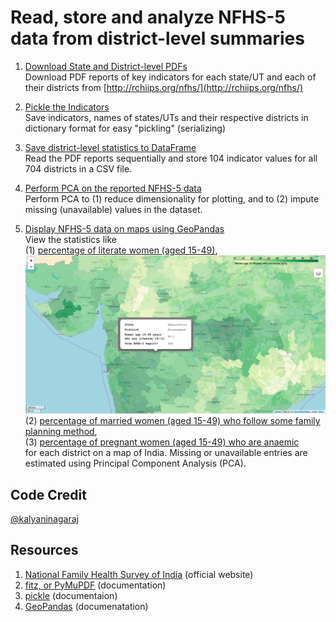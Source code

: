 # Read, store and analyze NFHS-5 data from district-level summaries

1. [Download State and District-level PDFs](https://nbviewer.org/github/kalyaninagaraj/NFHS5/blob/main/DownloadPDFs.ipynb)  
   Download PDF reports of key indicators for each state/UT and each of their districts from [http://rchiips.org/nfhs/](http://rchiips.org/nfhs/)
   
2. [Pickle the Indicators](https://nbviewer.org/github/kalyaninagaraj/NFHS5/blob/main/PickleIndicators.ipynb)  
   Save indicators, names of states/UTs and their respective districts in dictionary format for easy "pickling" (serializing)  
   
3. [Save district-level statistics to DataFrame](https://nbviewer.org/github/kalyaninagaraj/NFHS5/blob/main/WriteToDataFrame.ipynb)  
   Read the PDF reports sequentially and store 104 indicator values for all 704 districts in a CSV file.
   
4. [Perform PCA on the reported NFHS-5 data]()  
   Perform PCA to (1) reduce dimensionality for plotting, and to (2) impute missing (unavailable) values in the dataset. 
   
5. [Display NFHS-5 data on maps using GeoPandas]()  
   View the statistics like  
   (1) [percentage of literate women (aged 15-49)](https://github.com/kalyaninagaraj/NFHS5/blob/main/MAPS/Q14.html),     
   ![Q14](IMAGES/Q14.png)   
   (2) [percentage of married women (aged 15-49) who follow some family planning method](https://github.com/kalyaninagaraj/NFHS5/blob/main/MAPS/Q20.html),  
   (3) [percentage of pregnant women (aged 15-49) who are anaemic](https://github.com/kalyaninagaraj/NFHS5/blob/main/MAPS/Q83.html)  
   for each district on a map of India. Missing or unavailable entries are estimated using Principal Component Analysis (PCA).  

## Code Credit
[@kalyaninagaraj](https://github.com/kalyaninagaraj/)

## Resources
1. [National Family Health Survey of India](http://rchiips.org/nfhs/factsheet_NFHS-5.shtml) (official website)
2. [fitz, or PyMuPDF](https://pymupdf.readthedocs.io/en/latest/intro.html) (documentation)
3. [pickle](https://docs.python.org/3/library/pickle.html) (documentaion)
4. [GeoPandas](https://geopandas.org) (documenatation)

